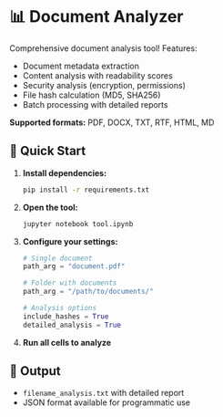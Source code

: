 # 📊 Document Analyzer

Comprehensive document analysis tool! Features:
- Document metadata extraction
- Content analysis with readability scores
- Security analysis (encryption, permissions)
- File hash calculation (MD5, SHA256)
- Batch processing with detailed reports

**Supported formats:** PDF, DOCX, TXT, RTF, HTML, MD

## 🚀 Quick Start

1. **Install dependencies:**
   ```bash
   pip install -r requirements.txt
   ```

2. **Open the tool:**
   ```bash
   jupyter notebook tool.ipynb
   ```

3. **Configure your settings:**
   ```python
   # Single document
   path_arg = "document.pdf"
   
   # Folder with documents
   path_arg = "/path/to/documents/"
   
   # Analysis options
   include_hashes = True
   detailed_analysis = True
   ```

4. **Run all cells to analyze**

## 📁 Output
- `filename_analysis.txt` with detailed report
- JSON format available for programmatic use
